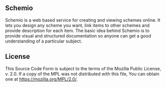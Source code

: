 Schemio
--------------------

Schemio is a web based service for creating and viewing schemes online. It lets you design any scheme you want, link items to other schemes and provide description for each item. The basic idea behind Schemio is to provide visual and structured documentation so anyone can get a good understanding of a particular subject.





License
---------

This Source Code Form is subject to the terms of the Mozilla Public License, v. 2.0. If a copy of the MPL was not distributed with this file, You can obtain one at https://mozilla.org/MPL/2.0/.